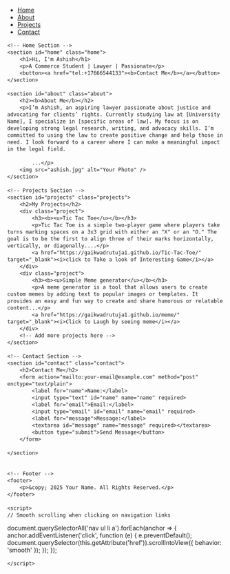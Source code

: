 
<html lang="en">
<head>
    <meta charset="UTF-8">
    <meta name="viewport" content="width=device-width, initial-scale=1.0">
    <title>Your Name - Portfolio</title>
<style>
  {
    margin: 0;
    padding: 0;
    box-sizing: border-box;
}

body {
    font-family: Arial, sans-serif;
    line-height: 2.6;
    background-color: #e49eda;
    color: #333;
}

nav {
    background: #423b3b;
    color: white;
    padding: 1rem;
    text-align: center;
}

nav ul {
    list-style: none;
}

nav ul li {
    display: inline;
    margin-right: 20px;
}

nav ul li a {
    color: white;
    text-decoration: none;
}

/* Home Section */
.home {
    background: #b77ba5;
    color: rgb(2, 31, 13);
    padding: 50px;
    text-align: center;
}

.home h1 {
    font-size: 2.5rem;
    color: rgb(11, 67, 120);
}

.home button {
    background: #ece7eb;
    color: rgb(19, 17, 17);
    padding: 10px 20px;
    border: none;
    cursor: pointer;
    border-radius: 5px;
}

.home button a {
    color: rgb(17, 18, 19);
    text-decoration: none;
}

/* About Section */
.about {
    padding: 40px;
    background: #be9696;
    text-align: center;
}

.about img {
    width: 400px;
    height: 400px;
    object-fit: cover; 
     border-radius: 0; 
}

/* Projects Section */
.projects {
    padding: 40px;
    background: rgb(227, 160, 160);
}

.projects h2 {
    text-align: center;
    margin-bottom: 30px;
}

.project {
    margin-bottom: 20px;
}

.project h3 {
    font-size: 1.8rem;
    color: #007BFF;
}

.project a {
    color: #a82d79;
    text-decoration: none;
}

/* Contact Section */
.contact {
    padding: 40px;
    background: #c8e3b6;
}

.contact form {
    max-width: 600px;
    margin: 0 auto;
}

.contact label {
    display: block;
    margin-bottom: 10px;
}

.contact input, .contact textarea {
    width: 100%;
    padding: 10px;
    margin-bottom: 20px;
    border: 1px solid #ccc;
    border-radius: 5px;
}

.contact button {
    background: #513c6b;
    color: white;
    padding: 10px 20px;
    border: none;
    cursor: pointer;
    border-radius: 5px;
    width: 100%;
}

/* Footer */
footer {
    background: #333;
    color: white;
    text-align: center;
    padding: 10px 0;
}

</style></head>
<body>
    <!-- Navigation -->
    <nav>
        <ul>
            <li><a href="#home">Home</a></li>
            <li><a href="#about">About</a></li>
            <li><a href="#projects">Projects</a></li>
            <li><a href="#contact">Contact</a></li>
        </ul>
    </nav>

    <!-- Home Section -->
    <section id="home" class="home">
        <h1>Hi, I'm Ashish</h1>
        <p>A Commerce Student | Lawyer | Passionate</p>
        <button><a href="tel:+17666544133"><b>Contact Me</b></a></button>
    </section>

    <section id="about" class="about">
        <h2><b>About Me</b></h2>
        <p>I’m Ashish, an aspiring lawyer passionate about justice and advocating for clients’ rights. Currently studying law at [University Name], I specialize in [specific areas of law]. My focus is on developing strong legal research, writing, and advocacy skills. I’m committed to using the law to create positive change and help those in need. I look forward to a career where I can make a meaningful impact in the legal field.

            ...</p>
        <img src="ashish.jpg" alt="Your Photo" />
    </section>

    <!-- Projects Section -->
    <section id="projects" class="projects">
        <h2>My Projects</h2>
        <div class="project">
            <h3><b><u>Tic Tac Toe</u></b></h3>
            <p>Tic Tac Toe is a simple two-player game where players take turns marking spaces on a 3x3 grid with either an "X" or an "O." The goal is to be the first to align three of their marks horizontally, vertically, or diagonally....</p>
            <a href="https://gaikwadrutuja1.github.io/Tic-Tac-Toe/" target="_blank"><i>click to Take a look of Interesting Game</i></a>
        </div>
        <div class="project">
            <h3><b><u>Simple Meme generator</u></b></h3>
            <p>A meme generator is a tool that allows users to create custom memes by adding text to popular images or templates. It provides an easy and fun way to create and share humorous or relatable content...</p>
            <a href="https://gaikwadrutuja1.github.io/meme/" target="_blank"><i>Click to Laugh by seeing meme</i></a>
        </div>
        <!-- Add more projects here -->
    </section>

    <!-- Contact Section -->
    <section id="contact" class="contact">
        <h2>Contact Me</h2>
        <form action="mailto:your-email@example.com" method="post" enctype="text/plain">
            <label for="name">Name:</label>
            <input type="text" id="name" name="name" required>
            <label for="email">Email:</label>
            <input type="email" id="email" name="email" required>
            <label for="message">Message:</label>
            <textarea id="message" name="message" required></textarea>
            <button type="submit">Send Message</button>
        </form>
       
    </section>
    

    <!-- Footer -->
    <footer>
        <p>&copy; 2025 Your Name. All Rights Reserved.</p>
    </footer>

    <script>
    // Smooth scrolling when clicking on navigation links
document.querySelectorAll('nav ul li a').forEach(anchor => {
    anchor.addEventListener('click', function (e) {
        e.preventDefault();
        document.querySelector(this.getAttribute('href')).scrollIntoView({
            behavior: 'smooth'
        });
    });
});

    </script>
</body>
</html>
